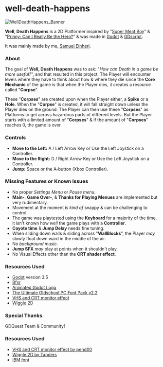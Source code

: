 # well-death-happens

![WellDeathHappens_Banner](https://github.com/niceFunction/well-death-happens/assets/17195798/d427602d-9033-449d-86c7-d9315b8ff95e)

**Well, Death Happens** is a 2D Platformer inspired by "[Super Meat Boy](https://store.steampowered.com/app/40800/Super_Meat_Boy/)" & "[Prinny: Can I Really Be the Hero?](https://disgaea.fandom.com/wiki/Prinny:_Can_I_Really_Be_the_Hero%3F)" & was made in [Godot](https://godotengine.org/) & [GDscript](https://docs.godotengine.org/en/stable/tutorials/scripting/gdscript/gdscript_basics.html).

It was mainly made by me, [Samuel Einheri](https://www.samueleinheri.com/about).

### **About**
The goal of **Well, Death Happens** was to ask: "*How can Death in a game be more useful?*", and that resulted in this project. The Player will encounter levels where they have to think about how & where they die since the **Core Mechanic** of the game is that when the Player dies, it creates a resource called "**Corpse**".

These "**Corpses**" are created upon when the Player either, a **Spike** or a **Hole**. When the "**Corpse**" is created, it will fall straight down unless the Player dies on the ground.
The Player can then use these "**Corpses**" as Platforms to get across hazardous parts of different levels. But the Player starts with a limited amount of "**Corpses**" & if the amount of "**Corpses**" reaches 0, the game is over.

### **Controls**
- **Move to the Left:** A / Left Arrow Key or Use the Left Joystick on a Controller.
- **Move to the Right:** D / Right Arrow Key or Use the Left Joystick on a Controller.
- **Jump:** Space or the A-button (Xbox Controller).

### **Missing Features or Known Issues**
- No proper _Settings Menu_ or _Pause menu_.
- **Main-**, **Game Over-**, & **Thanks for Playing Menues** are implemented but very rudimentary.
- Movement at the moment is *kind of* snappy & can be challenging to control.
- The game was playtested using the **Keyboard** for a majority of the time, it isn't known how *well* the game plays with a **Controller**.
- **Coyote time** & **Jump Delay** needs fine tuning.
- When sliding down walls & sliding across "**WallBlocks**", the Player _may_ slowly float down ward in the middle of the air.
- No _background music_.
- **Jump SFX** _may_ play at points when it shouldn't play.
- No Visual Effects other than the **CRT shader effect**.

### Resources Used
- [Godot](https://godotengine.org/) version 3.5
- [Bfxr](https://www.bfxr.net/)
- [Animated Godot Logo](https://www.reddit.com/r/godot/comments/kne7j7/animated_godot_logo/)
- [The Ultimate Oldschool PC Font Pack v2.2](https://int10h.org/oldschool-pc-fonts/readme/)
- [VHS and CRT monitor effect](https://godotshaders.com/shader/vhs-and-crt-monitor-effect/)
- [Wiggle 2D](https://godotshaders.com/shader/wiggle-2d/)

### **Special Thanks**
GDQuest Team & Community!

### **Resources Used**
- [VHS and CRT monitor effect by pend00](https://godotshaders.com/shader/vhs-and-crt-monitor-effect/)
- [Wiggle 2D by Tanders](https://godotshaders.com/shader/wiggle-2d/)
- [IBM font](https://int10h.org/oldschool-pc-fonts/fontlist/)
